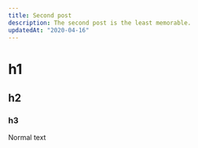 ```yaml
---
title: Second post
description: The second post is the least memorable.
updatedAt: "2020-04-16"
---
```


# h1

## h2

### h3

Normal text
